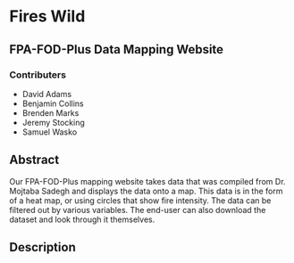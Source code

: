 # Fires Wild
## FPA-FOD-Plus Data Mapping Website

### Contributers
- David Adams
- Benjamin Collins
- Brenden Marks
- Jeremy Stocking
- Samuel Wasko


## Abstract
Our FPA-FOD-Plus mapping website takes data that was compiled from Dr. Mojtaba Sadegh and displays the data onto a map. This data is in the form of a heat map, or using circles that show fire intensity. The data can be filtered out by various variables. The end-user can also download the dataset and look through it themselves.

## Description
